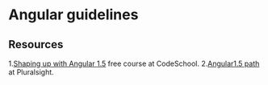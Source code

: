 # Angular guidelines

## Resources

1.[Shaping up with Angular
  1.5](https://www.codeschool.com/courses/shaping-up-with-angularjs)
  free course at CodeSchool.
2.[Angular1.5
  path](https://app.pluralsight.com/paths/skills/angular-js) at
  Pluralsight.